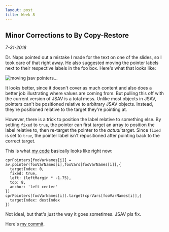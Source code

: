 ```yaml
---
layout: post
title: Week 8
---
```


## Minor Corrections to By Copy-Restore

*7-31-2018*

Dr. Naps pointed out a mistake I made for the text on one of the slides, so I
took care of that right away. He also suggested moving the pointer labels next
to their respective labels in the foo box. Here's what that looks like:

<img src="{{ site.baseurl }}/images/2018-7-31-pointer-label-positions.png" alt="moving jsav pointers..." />

It looks better, since it doesn't cover as much content and also does a better
job illustrating where values are coming from. But pulling this off with the
current version of JSAV is a total mess. Unlike most objects in JSAV, pointers
can't be positioned relative to arbitrary JSAV objects. Instead, they're
positioned relative to the target they're pointing at.

However, there is a trick
to position the label relative to something else. By setting `fixed` to `true`,
the pointer can first target an array to position the label relative to, then
re-target the pointer to the *actual* target. Since `fixed` is set to `true`,
the pointer label isn't repositioned after pointing back to the correct target.

This is what
[my code](https://github.com/OpenDSA/OpenDSA/blob/828346c94b561ca9a5aa086e25e6cc21fa74d5f8/AV/PL/paramPassingCopyRestore.js#L275)
basically looks like right now:

```
cprPointers[fooVarNames[i]] = av.pointer(fooVarNames[i],fooVars[fooVarNames[i]],{
  targetIndex: 0,
  fixed: true,
  left: (leftMargin * -1.75),
  top: 8,
  anchor: 'left center'
})
cprPointers[fooVarNames[i]].target(cprVars[fooVarNames[i]],{
  targetIndex: destIndex
})
```

Not ideal, but that's just the way it goes sometimes. JSAV pls fix.

Here's [my commit](https://github.com/OpenDSA/OpenDSA/commit/828346c94b561ca9a5aa086e25e6cc21fa74d5f8).
